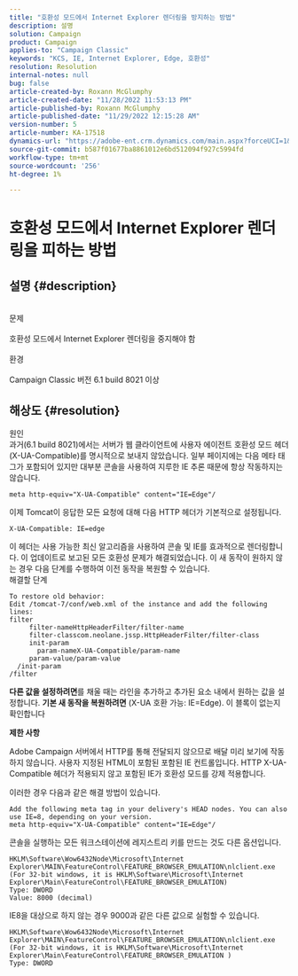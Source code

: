 ```yaml
---
title: "호환성 모드에서 Internet Explorer 렌더링을 방지하는 방법"
description: 설명
solution: Campaign
product: Campaign
applies-to: "Campaign Classic"
keywords: "KCS, IE, Internet Explorer, Edge, 호환성"
resolution: Resolution
internal-notes: null
bug: false
article-created-by: Roxann McGlumphy
article-created-date: "11/28/2022 11:53:13 PM"
article-published-by: Roxann McGlumphy
article-published-date: "11/29/2022 12:15:28 AM"
version-number: 5
article-number: KA-17518
dynamics-url: "https://adobe-ent.crm.dynamics.com/main.aspx?forceUCI=1&pagetype=entityrecord&etn=knowledgearticle&id=2f13c2cd-776f-ed11-9561-6045bd006079"
source-git-commit: b587f01677ba8861012e6bd512094f927c5994fd
workflow-type: tm+mt
source-wordcount: '256'
ht-degree: 1%

---
```


# 호환성 모드에서 Internet Explorer 렌더링을 피하는 방법

## 설명 {#description}

<br>문제<br><br>
호환성 모드에서 Internet Explorer 렌더링을 중지해야 함
<br><br>환경<br><br>
Campaign Classic 버전 6.1 build 8021 이상


## 해상도 {#resolution}

원인<br>
과거(6.1 build 8021)에서는 서버가 웹 클라이언트에 사용자 에이전트 호환성 모드 헤더(X-UA-Compatible)를 명시적으로 보내지 않았습니다. 일부 페이지에는 다음 메타 태그가 포함되어 있지만 대부분 콘솔을 사용하여 지루한 IE 추론 때문에 항상 작동하지는 않습니다.


```
meta http-equiv="X-UA-Compatible" content="IE=Edge"/
```


이제 Tomcat이 응답한 모든 요청에 대해 다음 HTTP 헤더가 기본적으로 설정됩니다.


```
X-UA-Compatible: IE=edge
```


이 헤더는 사용 가능한 최신 알고리즘을 사용하여 콘솔 및 IE를 효과적으로 렌더링합니다. 이 업데이트로 보고된 모든 호환성 문제가 해결되었습니다. 이 새 동작이 원하지 않는 경우 다음 단계를 수행하여 이전 동작을 복원할 수 있습니다.
<br>해결할 단계<br>

```
To restore old behavior:
Edit /tomcat-7/conf/web.xml of the instance and add the following lines:
filter
     filter-nameHttpHeaderFilter/filter-name
     filter-classcom.neolane.jssp.HttpHeaderFilter/filter-class
     init-param
       param-nameX-UA-Compatible/param-name
     param-value/param-value
  /init-param
/filter
```


<b>다른 값을 설정하려면</b>를 채울 때는 라인을 추가하고 추가된 요소 내에서 원하는 값을 설정합니다.
<b>기본 새 동작을 복원하려면</b> (X-UA 호환 가능: IE=Edge). 이 블록이 없는지 확인합니다

<b>제한 사항</b>

Adobe Campaign 서버에서 HTTP를 통해 전달되지 않으므로 배달 미리 보기에 작동하지 않습니다. 사용자 지정된 HTML이 포함된 포함된 IE 컨트롤입니다. HTTP X-UA-Compatible 헤더가 적용되지 않고 포함된 IE가 호환성 모드를 강제 적용합니다.

이러한 경우 다음과 같은 해결 방법이 있습니다.


```
Add the following meta tag in your delivery's HEAD nodes. You can also use IE=8, depending on your version.
meta http-equiv="X-UA-Compatible" content="IE=Edge"/
```


콘솔을 실행하는 모든 워크스테이션에 레지스트리 키를 만드는 것도 다른 옵션입니다.


```
HKLM\Software\Wow6432Node\Microsoft\Internet Explorer\MAIN\FeatureControl\FEATURE_BROWSER_EMULATION\nlclient.exe
(For 32-bit windows, it is HKLM\Software\Microsoft\Internet Explorer\Main\FeatureControl\FEATURE_BROWSER_EMULATION)
Type: DWORD
Value: 8000 (decimal)
```


IE8을 대상으로 하지 않는 경우 9000과 같은 다른 값으로 실험할 수 있습니다.


```
HKLM\Software\Wow6432Node\Microsoft\Internet Explorer\MAIN\FeatureControl\FEATURE_BROWSER_EMULATION\nlclient.exe
(For 32-bit windows, it is HKLM\Software\Microsoft\Internet Explorer\Main\FeatureControl\FEATURE_BROWSER_EMULATION )
Type: DWORD
```

